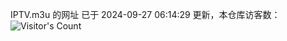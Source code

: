 IPTV.m3u 的网址 已于 2024-09-27 06:14:29 更新，本仓库访客数：![Visitor's Count](https://profile-counter.glitch.me/hero1898_tv/count.svg)
